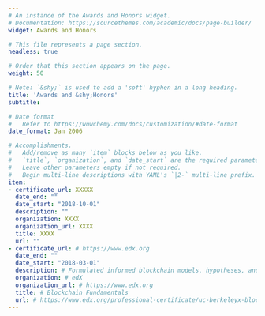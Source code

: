 ```yaml
---
# An instance of the Awards and Honors widget.
# Documentation: https://sourcethemes.com/academic/docs/page-builder/
widget: Awards and Honors

# This file represents a page section.
headless: true

# Order that this section appears on the page.
weight: 50

# Note: `&shy;` is used to add a 'soft' hyphen in a long heading.
title: 'Awards and &shy;Honors'
subtitle:

# Date format
#   Refer to https://wowchemy.com/docs/customization/#date-format
date_format: Jan 2006

# Accomplishments.
#   Add/remove as many `item` blocks below as you like.
#   `title`, `organization`, and `date_start` are the required parameters.
#   Leave other parameters empty if not required.
#   Begin multi-line descriptions with YAML's `|2-` multi-line prefix.
item:
- certificate_url: XXXXX
  date_end: ""
  date_start: "2018-10-01"
  description: ""
  organization: XXXX
  organization_url: XXXX
  title: XXXX
  url: ""
- certificate_url: # https://www.edx.org
  date_end: ""
  date_start: "2018-03-01"
  description: # Formulated informed blockchain models, hypotheses, and use cases.
  organization: # edX
  organization_url: # https://www.edx.org
  title: # Blockchain Fundamentals
  url: # https://www.edx.org/professional-certificate/uc-berkeleyx-blockchain-fundamentals
---
```

